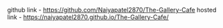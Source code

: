 github link -  https://github.com/Naiyapatel2870/The-Gallery-Cafe
hosted link -  https://naiyapatel2870.github.io/The-Gallery-Cafe/
